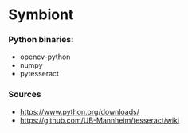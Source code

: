 # Symbiont

### Python binaries:
- opencv-python
- numpy
- pytesseract

### Sources
* https://www.python.org/downloads/
* https://github.com/UB-Mannheim/tesseract/wiki
